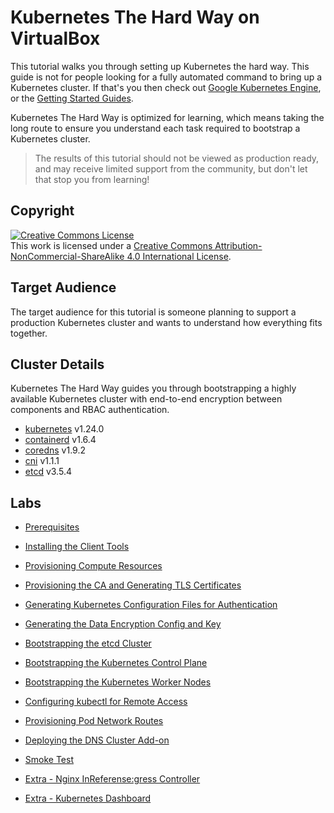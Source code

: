 # Kubernetes The Hard Way on VirtualBox

This tutorial walks you through setting up Kubernetes the hard way. This guide is not for people looking for a fully automated command to bring up a Kubernetes cluster. If that's you then check out [Google Kubernetes Engine](https://cloud.google.com/kubernetes-engine), or the [Getting Started Guides](https://kubernetes.io/docs/setup).

Kubernetes The Hard Way is optimized for learning, which means taking the long route to ensure you understand each task required to bootstrap a Kubernetes cluster.

> The results of this tutorial should not be viewed as production ready, and may receive limited support from the community, but don't let that stop you from learning!

## Copyright

<a rel="license" href="http://creativecommons.org/licenses/by-nc-sa/4.0/"><img alt="Creative Commons License" style="border-width:0" src="https://i.creativecommons.org/l/by-nc-sa/4.0/88x31.png" /></a><br />
This work is licensed under a <a rel="license" href="http://creativecommons.org/licenses/by-nc-sa/4.0/">Creative Commons
Attribution-NonCommercial-ShareAlike 4.0 International License</a>.

## Target Audience

The target audience for this tutorial is someone planning to support a production Kubernetes cluster and wants to understand how everything fits together.

## Cluster Details

Kubernetes The Hard Way guides you through bootstrapping a highly available Kubernetes cluster with end-to-end encryption between components and RBAC authentication.

* [kubernetes](https://github.com/kubernetes/kubernetes) v1.24.0
* [containerd](https://github.com/containerd/containerd) v1.6.4
* [coredns](https://github.com/coredns/coredns) v1.9.2
* [cni](https://github.com/containernetworking/cni) v1.1.1
* [etcd](https://github.com/etcd-io/etcd) v3.5.4

## Labs

* [Prerequisites](docs/01-prerequisites.md)

* [Installing the Client Tools](docs/02-client-tools.md)

* [Provisioning Compute Resources](docs/03-compute-resources.md)

* [Provisioning the CA and Generating TLS Certificates](docs/04-certificate-authority.md)

* [Generating Kubernetes Configuration Files for Authentication](docs/05-kubernetes-configuration-files.md)

* [Generating the Data Encryption Config and Key](docs/06-data-encryption-keys.md)

* [Bootstrapping the etcd Cluster](docs/07-bootstrapping-etcd.md)

* [Bootstrapping the Kubernetes Control Plane](docs/08-bootstrapping-kubernetes-controllers.md)

* [Bootstrapping the Kubernetes Worker Nodes](docs/09-bootstrapping-kubernetes-workers.md)

* [Configuring kubectl for Remote Access](docs/10-configuring-kubectl.md)

* [Provisioning Pod Network Routes](docs/11-pod-network-routes.md)

* [Deploying the DNS Cluster Add-on](docs/12-dns-addon.md)

* [Smoke Test](docs/13-smoke-test.md)

* [Extra - Nginx InReferense:gress Controller](docs/14-nginx-ingress-controller.md)

* [Extra - Kubernetes Dashboard](docs/15-kubernetes-dashboard.md)
